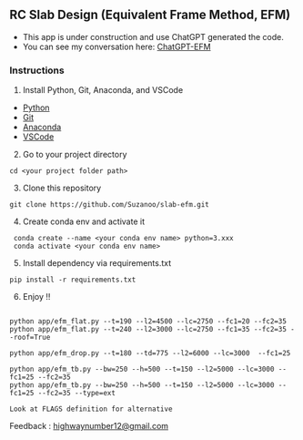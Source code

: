 ## **RC Slab Design (Equivalent Frame Method, EFM)**

- This app is under construction and use ChatGPT generated the code.
- You can see my conversation here: [ChatGPT-EFM](https://chatgpt.com/share/e95fa836-ce07-434b-9d32-a74bea921ebb)


### Instructions

1. Install Python, Git, Anaconda, and VSCode

- [Python](https://www.python.org/downloads/)
- [Git](https://github.com/git-guides/install-git)
- [Anaconda](https://docs.anaconda.com/anaconda/install/index.html)
- [VSCode](https://code.visualstudio.com/download)

2. Go to your project directory

```
cd <your project folder path>
```

3. Clone this repository

```
git clone https://github.com/Suzanoo/slab-efm.git
```

4. Create conda env and activate it

```
 conda create --name <your conda env name> python=3.xxx
 conda activate <your conda env name>
```

5. Install dependency via requirements.txt

```
pip install -r requirements.txt
```

6. Enjoy !!
```

python app/efm_flat.py --t=190 --l2=4500 --lc=2750 --fc1=20 --fc2=35
python app/efm_flat.py --t=240 --l2=3000 --lc=2750 --fc1=35 --fc2=35 --roof=True

python app/efm_drop.py --t=180 --td=775 --l2=6000 --lc=3000  --fc1=25

python app/efm_tb.py --bw=250 --h=500 --t=150 --l2=5000 --lc=3000 --fc1=25 --fc2=35
python app/efm_tb.py --bw=250 --h=500 --t=150 --l2=5000 --lc=3000 --fc1=25 --fc2=35 --type=ext

Look at FLAGS definition for alternative
```

Feedback : highwaynumber12@gmail.com
